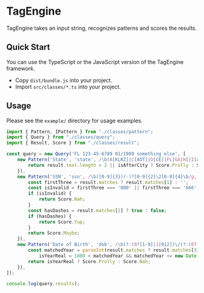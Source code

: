 # TagEngine

TagEngine takes an input string, recognizes patterns and scores the results.

## Quick Start

You can use the TypeScript or the JavaScript version of the TagEngine framework.

* Copy `dist/bundle.js` into your project.
* Import `src/classes/*.ts` into your project.

## Usage

Please see the `example/` directory for usage examples.

```javascript
import { Pattern, IPattern } from "./classes/pattern";
import { Query } from "./classes/query";
import { Result, Score } from "./classes/result";

const query = new Query('FL 123-45-6789 01/1989 something else', [
    new Pattern('State', 'state', /\b(A[KLRZ]|C[AOT]|D[CE]|FL|GA|HI|I[ADLN]|K[SY]|LA|M[ADEINOST]|N[CDEHJMVY]|O[HKR]|P[AR]|RI|S[CD]|T[NX]|UT|V[AIT]|W[AIVY])\b/gi, function (result) {
        return result.text.length > 2 || isAfterCity ? Score.Prolly : Score.Maybe;
    }),
    new Pattern('SSN', 'ssn', /\b([0-9]{3})(-)?[0-9]{2}\2[0-9]{4}\b/g, function (result) {
        const firstThree = result.matches ? result.matches[1] : '';
        const isInvalid = firstThree === '000' || firstThree === '666' || firstThree.charAt(0) === '9';
        if (isInvalid) {
            return Score.Nah;
        }
        const hasDashes = result.matches[2] ? true : false;
        if (hasDashes) {
            return Score.Yup;
        }
        return Score.Maybe;
    }),
    new Pattern('Date of Birth', 'dob', /\b(?:(0?[1-9]|1[012])\/(?:(0?[1-9]|[12][0-9]|3[01])\/)?([12][0-9]{3})|([12][0-9]{3})-(0?[1-9]|[12][0-9]|3[01])(?:-(0?[1-9]|1[012]))?|([12][0-9]{3}))\b/g, function (result) {
        const matchedYear = parseInt(result.matches ? result.matches[3] || result.matches[4] || result.matches[7] : '0', 10) || 0,
            isYearReal = 1800 < matchedYear && matchedYear <= new Date().getFullYear() - 10;
        return isYearReal ? Score.Prolly : Score.Nah;
    }),
]);

console.log(query.results);
```
